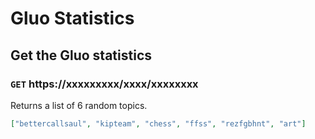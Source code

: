 # Gluo Statistics
## Get the Gluo statistics
### `GET` https://xxxxxxxxx/xxxx/xxxxxxxx
Returns a list of 6 random topics. 
```json
["bettercallsaul", "kipteam", "chess", "ffss", "rezfgbhnt", "art"]
```